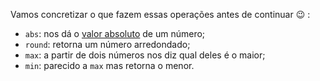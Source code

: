 Vamos concretizar o que fazem essas operações antes de continuar :wink: :

* `abs`: nos dá o [valor absoluto](https://es.wikipedia.org/wiki/Valor_absoluto) de um número;
* `round`: retorna um número arredondado;
* `max`: a partir de dois números nos diz qual deles é o maior;
* `min`: parecido a `max` mas retorna o menor.
